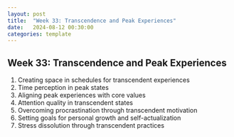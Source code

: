 ```yaml
---
layout: post
title:  "Week 33: Transcendence and Peak Experiences"
date:   2024-08-12 00:30:00
categories: template
---
```


## Week 33: Transcendence and Peak Experiences
1. Creating space in schedules for transcendent experiences
2. Time perception in peak states
3. Aligning peak experiences with core values
4. Attention quality in transcendent states
5. Overcoming procrastination through transcendent motivation
6. Setting goals for personal growth and self-actualization
7. Stress dissolution through transcendent practices

